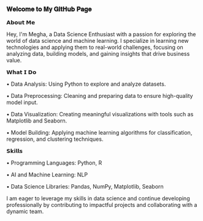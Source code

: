 ### 𝐖𝐞𝐥𝐜𝐨𝐦𝐞 𝐭𝐨 𝐌𝐲 𝐆𝐢𝐭𝐇𝐮𝐛 𝐏𝐚𝐠𝐞

𝗔𝗯𝗼𝘂𝘁 𝗠𝗲

Hey, I'm Megha, a Data Science Enthusiast with a passion for exploring the world of data science and machine learning. I specialize in learning new technologies and applying them to real-world challenges, focusing on analyzing data, building models, and gaining insights that drive business value.

𝗪𝗵𝗮𝘁 𝗜 𝗗𝗼

• Data Analysis: Using Python to explore and analyze datasets.

• Data Preprocessing: Cleaning and preparing data to ensure high-quality model input.

• Data Visualization: Creating meaningful visualizations with tools such as Matplotlib and Seaborn.

• Model Building: Applying machine learning algorithms for classification, regression, and clustering techniques.

𝗦𝗸𝗶𝗹𝗹𝘀

• Programming Languages: Python, R

• AI and Machine Learning: NLP

• Data Science Libraries: Pandas, NumPy, Matplotlib, Seaborn

I am eager to leverage my skills in data science and continue developing professionally by contributing to impactful projects and collaborating with a dynamic team.

##


